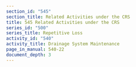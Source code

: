 ```yaml
---
section_id: "545"
section_title: Related Activities under the CRS
title: 545 Related Activities under the CRS
series_id: "500"
series_title: Repetitive Loss
activity_id: "540"
activity_title: Drainage System Maintenance
page_in_manual: 540-22
document_depth: 3
---
```

